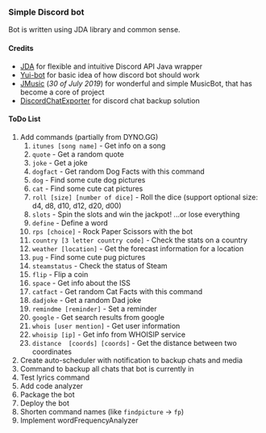 ### Simple Discord bot
Bot is written using JDA library and common sense.
#### Credits
- [JDA](https://github.com/DV8FromTheWorld/JDA) for flexible and intuitive Discord API Java wrapper
- [Yui-bot](https://github.com/DV8FromTheWorld/Yui) for basic idea of how discord bot should work
- [JMusic](https://github.com/jagrosh/MusicBot) (_30 of July 2019_) for wonderful and simple MusicBot, that has become a core of project
- [DiscordChatExporter](https://github.com/Tyrrrz/DiscordChatExporter/releases) for discord chat backup solution
#### ToDo List
1. Add commands (partially from DYNO.GG)
   1. `itunes [song name]` - Get info on a song
   2. `quote` - Get a random quote
   3. `joke` - Get a joke
   4. `dogfact` - Get random Dog Facts with this command
   5. `dog` - Find some cute dog pictures
   6. `cat` - Find some cute cat pictures
   7. `roll [size] [number of dice]` - Roll the dice (support optional size: d4, d8, d10, d12, d20, d00)
   8. `slots` - Spin the slots and win the jackpot! ...or lose everything
   9. `define` - Define a word
   10. `rps [choice]` - Rock Paper Scissors with the bot
   11. `country [3 letter country code]` - Check the stats on a country
   12. `weather [location]` - Get the forecast information for a location
   13. `pug` - Find some cute pug pictures
   14. `steamstatus` - Check the status of Steam
   15. `flip` - Flip a coin
   16. `space` - Get info about the ISS
   17. `catfact` - Get random Cat Facts with this command
   18. `dadjoke` - Get a random Dad joke
   19. `remindme [reminder]` - Set a reminder
   20. `google` - Get search results from google
   21. `whois [user mention]` - Get user information
   22. `whoisip [ip]` - Get info from WHOISIP service
   23. `distance  [coords] [coords]` - Get the distance between two coordinates
5. Create auto-scheduler with notification to backup chats and media
6. Command to backup all chats that bot is currently in
7. Test lyrics command
8. Add code analyzer
9. Package the bot
10. Deploy the bot
13. Shorten command names (like `findpicture` -> `fp`)
14. Implement wordFrequencyAnalyzer